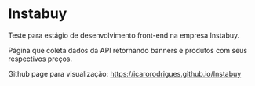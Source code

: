 # Instabuy

Teste para estágio de desenvolvimento front-end na empresa Instabuy.

Página que coleta dados da API retornando banners e produtos com seus respectivos preços.

Github page para visualização: https://icarorodrigues.github.io/Instabuy
